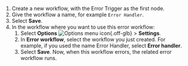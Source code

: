 1. Create a new workflow, with the Error Trigger as the first node. 
2. Give the workflow a name, for example `Error Handler`. 
3. Select **Save**.
4. In the workflow where you want to use this error workflow:
	1. Select **Options** <span class="inline-image">![Options menu icon](/_images/common-icons/three-dot-options-menu.png){.off-glb}</span> > **Settings**.
	2. In **Error workflow**, select the workflow you just created. For example, if you used the name Error Handler, select **Error handler**.
	3. Select **Save**.
	Now, when this workflow errors, the related error workflow runs.
